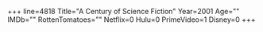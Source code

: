 +++
line=4818
Title="A Century of Science Fiction"
Year=2001
Age=""
IMDb=""
RottenTomatoes=""
Netflix=0
Hulu=0
PrimeVideo=1
Disney=0
+++

